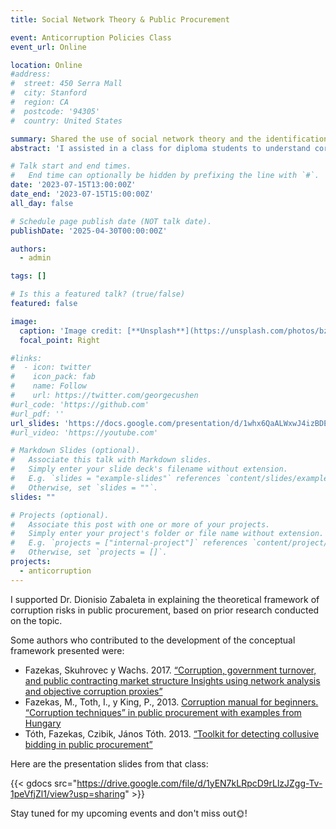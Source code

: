 ```yaml
---
title: Social Network Theory & Public Procurement

event: Anticorruption Policies Class
event_url: Online

location: Online
#address:
#  street: 450 Serra Mall
#  city: Stanford
#  region: CA
#  postcode: '94305'
#  country: United States

summary: Shared the use of social network theory and the identification of corruption risks in public procurement.
abstract: 'I assisted in a class for diploma students to understand corruption risks in public procurement, the causes of environments prone to risk, and how network analysis can be used to identify potential collusion risks.'

# Talk start and end times.
#   End time can optionally be hidden by prefixing the line with `#`.
date: '2023-07-15T13:00:00Z'
date_end: '2023-07-15T15:00:00Z'
all_day: false

# Schedule page publish date (NOT talk date).
publishDate: '2025-04-30T00:00:00Z'

authors:
  - admin

tags: []

# Is this a featured talk? (true/false)
featured: false

image:
  caption: 'Image credit: [**Unsplash**](https://unsplash.com/photos/bzdhc5b3Bxs)'
  focal_point: Right

#links:
#  - icon: twitter
#    icon_pack: fab
#    name: Follow
#    url: https://twitter.com/georgecushen
#url_code: 'https://github.com'
#url_pdf: ''
url_slides: 'https://docs.google.com/presentation/d/1whx6QaALWxwJ4izBDEgMaePrYPNilbn7/edit?usp=sharing&ouid=106349031743225713978&rtpof=true&sd=true'
#url_video: 'https://youtube.com'

# Markdown Slides (optional).
#   Associate this talk with Markdown slides.
#   Simply enter your slide deck's filename without extension.
#   E.g. `slides = "example-slides"` references `content/slides/example-slides.md`.
#   Otherwise, set `slides = ""`.
slides: ""

# Projects (optional).
#   Associate this post with one or more of your projects.
#   Simply enter your project's folder or file name without extension.
#   E.g. `projects = ["internal-project"]` references `content/project/deep-learning/index.md`.
#   Otherwise, set `projects = []`.
projects:
  - anticorruption
---
```


I supported Dr. Dionisio Zabaleta in explaining the theoretical framework of corruption risks in public procurement, based on prior research conducted on the topic. 

Some authors who contributed to the development of the conceptual framework presented were:

- Fazekas, Skuhrovec y Wachs. 2017. [“Corruption, government turnover, and public contracting market structure Insights using network analysis and objective corruption proxies”](https://doi.org/10.2139/ssrn.3103402)
- Fazekas, M., Toth, I., y King, P., 2013. [Corruption manual for beginners. “Corruption techniques” in public procurement with examples from Hungary](https://www.researchgate.net/publication/272304515_Corruption_Manual_for_Beginners_'Corruption_Techniques'_in_Public_Procurement_with_Examples_from_Hungary)
- Tóth, Fazekas, Czibik, János Tóth. 2013. [“Toolkit for detecting collusive bidding in public procurement”](https://www.govtransparency.eu/wp-content/uploads/2015/11/GTI_WP2014_2_Toth_et_al_150413.pdf)

Here are the presentation slides from that class:

{{< gdocs src="https://drive.google.com/file/d/1yEN7kLRpcD9rLlzJZgg-Tv-1peVfjZl1/view?usp=sharing" >}}

Stay tuned for my upcoming events and don't miss out:sun_with_face:!
